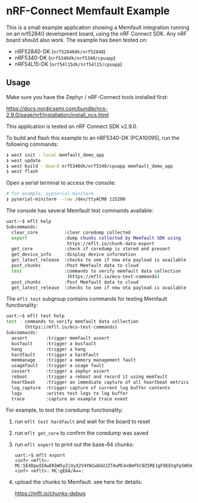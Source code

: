 # nRF-Connect Memfault Example

This is a small example application showing a Memfault integration running on an
nrf52840 development board, using the nRF Connect SDK. Any nRF board should also
work. The example has been tested on:

- nRF52840-DK (`nrf52840dk/nrf52840`)
- nRF5340-DK (`nrf5340dk/nrf5340/cpuapp`)
- nRF54L15-DK (`nrf54l15dk/nrf54l15/cpuapp`)

## Usage

Make sure you have the Zephyr / nRF-Connect tools installed first:

<https://docs.nordicsemi.com/bundle/ncs-2.9.0/page/nrf/installation/install_ncs.html>

This application is tested on nRF Connect SDK v2.9.0.

To build and flash this example to an nRF5340-DK (PCA10095), run the following
commands:

```bash
❯ west init --local memfault_demo_app
❯ west update
❯ west build --board nrf5340dk/nrf5340/cpuapp memfault_demo_app
❯ west flash
```

Open a serial terminal to access the console:

```bash
# for example, pypserial-miniterm
❯ pyserial-miniterm --raw /dev/ttyACM0 115200
```

The console has several Memfault test commands available:

```bash
uart:~$ mflt help
Subcommands:
  clear_core          :clear coredump collected
  export              :dump chunks collected by Memfault SDK using
                       https://mflt.io/chunk-data-export
  get_core            :check if coredump is stored and present
  get_device_info     :display device information
  get_latest_release  :checks to see if new ota payload is available
  post_chunks         :Post Memfault data to cloud
  test                :commands to verify memfault data collection
                       (https://mflt.io/mcu-test-commands)
  post_chunks         :Post Memfault data to cloud
  get_latest_release  :checks to see if new ota payload is available
```

The `mflt test` subgroup contains commands for testing Memfault functionality:

```bash
uart:~$ mflt test help
test - commands to verify memfault data collection
       (https://mflt.io/mcu-test-commands)
Subcommands:
  assert       :trigger memfault assert
  busfault     :trigger a busfault
  hang         :trigger a hang
  hardfault    :trigger a hardfault
  memmanage    :trigger a memory management fault
  usagefault   :trigger a usage fault
  zassert      :trigger a zephyr assert
  reboot       :trigger a reboot and record it using memfault
  heartbeat    :trigger an immediate capture of all heartbeat metrics
  log_capture  :trigger capture of current log buffer contents
  logs         :writes test logs to log buffer
  trace        :capture an example trace event
```

For example, to test the coredump functionality:

1. run `mflt test hardfault` and wait for the board to reset
2. run `mflt get_core` to confirm the coredump was saved
3. run `mflt export` to print out the base-64 chunks:

   ```plaintext
   uart:~$ mflt export
   <inf> <mflt>: MC:SE4DpwIEAwEKbW5yZjUyX2V4YW1wbGUJZTAuMC4xBmFhC0Z5RE1gF8EEhgFpSW5mbyBsb2chAmxXYXJuaW5nIGxvZyEDakVycm9yIGxvZyE=:
   <inf> <mflt>: MC:gE6A/A==:
   ```

4. upload the chunks to Memfault. see here for details:

   <https://mflt.io/chunks-debug>
